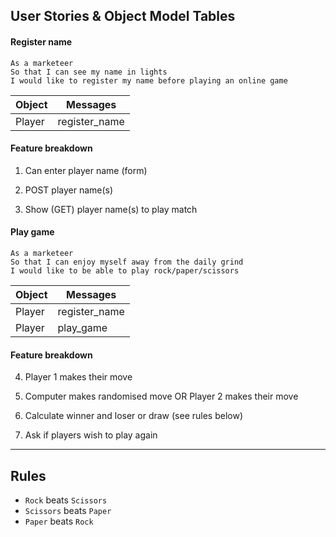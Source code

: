 ## User Stories & Object Model Tables

#### Register name

```
As a marketeer
So that I can see my name in lights
I would like to register my name before playing an online game
```

Object | Messages
------------------------------- | ---------------------------------------
Player | register_name

#### Feature breakdown

1. Can enter player name (form)

2. POST player name(s)

3. Show (GET) player name(s) to play match

#### Play game

```
As a marketeer
So that I can enjoy myself away from the daily grind
I would like to be able to play rock/paper/scissors
```

Object | Messages
------------------------------- | ---------------------------------------
Player | register_name
Player | play_game

#### Feature breakdown

4. Player 1 makes their move

5. Computer makes randomised move OR Player 2 makes their move

6. Calculate winner and loser or draw (see rules below)

7. Ask if players wish to play again 


------

## Rules

- `Rock` beats `Scissors`
- `Scissors` beats `Paper`
- `Paper` beats `Rock`